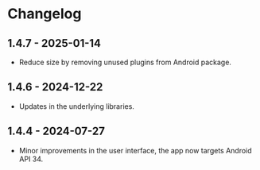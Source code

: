 # Changelog

## 1.4.7 - 2025-01-14

- Reduce size by removing unused plugins from Android package.

## 1.4.6 - 2024-12-22

- Updates in the underlying libraries.


## 1.4.4 - 2024-07-27

- Minor improvements in the user interface, the app now targets Android API 34.
